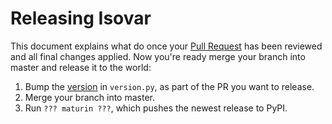 # Releasing Isovar

This document explains what do once your [Pull Request](https://www.atlassian.com/git/tutorials/making-a-pull-request/) has been reviewed and all final changes applied. Now you're ready merge your branch into master and release it to the world:

1. Bump the [version](http://semver.org/) in `version.py`, as part of the PR you want to release.
2. Merge your branch into master.
3. Run `??? maturin ???`, which pushes the newest release to PyPI.
